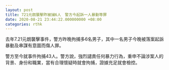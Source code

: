 ```yaml
---
layout: post
title: 721元朗襲擊昨被捕6人　警方今起訴一人暴動等罪
date: 2020-08-21 23:44:22.000000000 +08:00
categories: rthk
---
```


去年7.21元朗襲擊事件，警方昨晚拘捕多6名男子，其中一名男子今晚被落案起訴暴動及串謀有意圖而傷人罪。

警方至今就事件拘捕43人。警方說，強烈譴責任何暴力行為，重申不論涉案人的背景、身份和職業，當有合理懷疑時就會拘捕，證據充足就會檢控。
